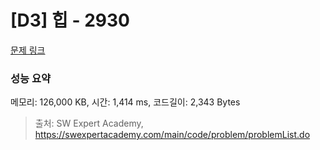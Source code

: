 # [D3] 힙 - 2930 

[문제 링크](https://swexpertacademy.com/main/code/problem/problemDetail.do?contestProbId=AV-Tj7ya3jYDFAXr) 

### 성능 요약

메모리: 126,000 KB, 시간: 1,414 ms, 코드길이: 2,343 Bytes



> 출처: SW Expert Academy, https://swexpertacademy.com/main/code/problem/problemList.do